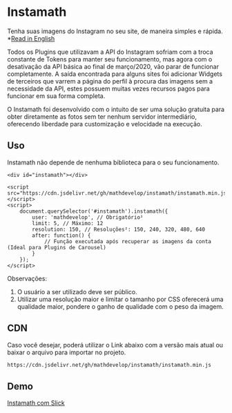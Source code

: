 # Instamath

Tenha suas imagens do Instagram no seu site, de maneira simples e rápida. *[Read in English](README.md)

Todos os Plugins que utilizavam a API do Instagram sofriam com a troca constante de Tokens para manter seu funcionamento, mas agora com o desativação da API básica ao final de março/2020, vão parar de funcionar completamente. A saída encontrada para alguns sites foi adicionar Widgets de terceiros que varrem a página do perfil à procura das imagens sem a necessidade da API, estes possuem muitas vezes recursos pagos para funcionar em sua forma completa.

O Instamath foi desenvolvido com o intuito de ser uma solução gratuita para obter diretamente as fotos sem ter nenhum servidor intermediário, oferecendo liberdade para customização e velocidade na execução.


## Uso

Instamath não depende de nenhuma biblioteca para o seu funcionamento.

```
<div id="instamath"></div>

<script src="https://cdn.jsdelivr.net/gh/mathdevelop/instamath/instamath.min.js"></script>
<script>
    document.querySelector('#instamath').instamath({
        user: 'mathdevelop', // Obrigatório¹
        limit: 5, // Máximo: 12
        resolution: 150, // Resoluções²: 150, 240, 320, 480, 640
        after: function() {
            // Função executada após recuperar as imagens da conta (Ideal para Plugins de Carousel)
        }
    });
</script>
```
Observações:
1) O usuário a ser utilizado deve ser público.
2) Utilizar uma resolução maior e limitar o tamanho por CSS oferecerá uma qualidade maior, pondere o ganho de qualidade com o peso da imagem.

## CDN

Caso você desejar, poderá utilizar o Link abaixo com a versão mais atual ou baixar o arquivo para importar no projeto.

```bash
https://cdn.jsdelivr.net/gh/mathdevelop/instamath/instamath.min.js
```

## Demo
[Instamath com Slick](https://instamath.netlify.com/)